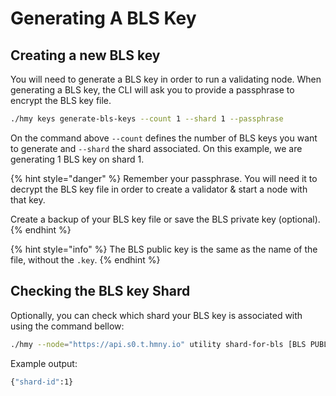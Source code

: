 # Generating A BLS Key

## Creating a new BLS key

You will need to generate a BLS key in order to run a validating node. When generating a BLS key, the CLI will ask you to provide a passphrase to encrypt the BLS key file.‌

```bash
./hmy keys generate-bls-keys --count 1 --shard 1 --passphrase
```

On the command above `--count` defines the number of BLS keys you want to generate and `--shard` the shard associated. On this example, we are generating 1 BLS key on shard 1.

{% hint style="danger" %}
Remember your passphrase. You will need it to decrypt the BLS key file in order to create a validator & start a node with that key.

Create a backup of your BLS key file or save the BLS private key \(optional\).
{% endhint %}

{% hint style="info" %}
The BLS public key is the same as the name of the file, without the `.key`.
{% endhint %}

## Checking the BLS key Shard

Optionally, you can check which shard your BLS key is associated with using the command bellow:

```bash
./hmy --node="https://api.s0.t.hmny.io" utility shard-for-bls [BLS PUBLIC KEY]
```

Example output:

```bash
{"shard-id":1}
```


